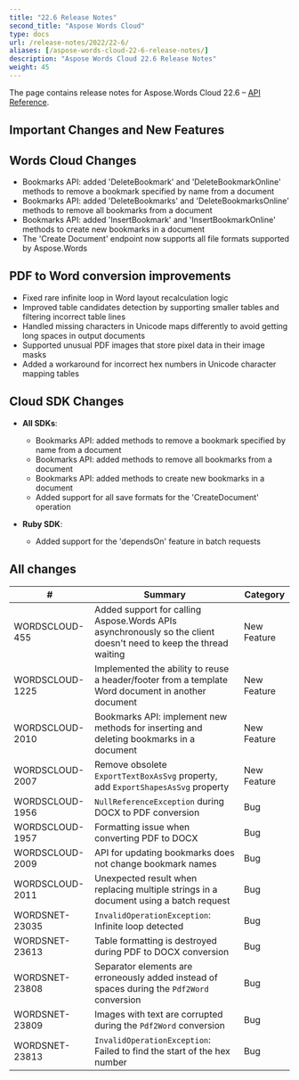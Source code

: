 ```yaml
---
title: "22.6 Release Notes"
second_title: "Aspose Words Cloud"
type: docs
url: /release-notes/2022/22-6/
aliases: [/aspose-words-cloud-22-6-release-notes/]
description: "Aspose Words Cloud 22.6 Release Notes"
weight: 45
---
```


The page contains release notes for Aspose.Words Cloud 22.6 – [API Reference](https://apireference.aspose.cloud/words/).

## Important Changes and New Features

## Words Cloud Changes

- Bookmarks API: added 'DeleteBookmark' and 'DeleteBookmarkOnline' methods to remove a bookmark specified by name from a document
- Bookmarks API: added 'DeleteBookmarks' and 'DeleteBookmarksOnline' methods to remove all bookmarks from a document
- Bookmarks API: added 'InsertBookmark' and 'InsertBookmarkOnline' methods to create new bookmarks in a document
- The 'Create Document' endpoint now supports all file formats supported by Aspose.Words


## PDF to Word conversion improvements

- Fixed rare infinite loop in Word layout recalculation logic
- Improved table candidates detection by supporting smaller tables and filtering incorrect table lines
- Handled missing characters in Unicode maps differently to avoid getting long spaces in output documents
- Supported unusual PDF images that store pixel data in their image masks
- Added a workaround for incorrect hex numbers in Unicode character mapping tables

## Cloud SDK Changes

- **All SDKs**:
    - Bookmarks API: added methods to remove a bookmark specified by name from a document
    - Bookmarks API: added methods to remove all bookmarks from a document
    - Bookmarks API: added methods to create new bookmarks in a document
    - Added support for all save formats for the 'CreateDocument' operation

- **Ruby SDK**:
    - Added support for the 'dependsOn' feature in batch requests


## All changes

| #               | Summary                                                                                                          | Category    |
|-----------------|------------------------------------------------------------------------------------------------------------------|-------------|
| WORDSCLOUD-455  | Added support for calling Aspose.Words APIs asynchronously so the client doesn't need to keep the thread waiting | New Feature |
| WORDSCLOUD-1225 | Implemented the ability to reuse a header/footer from a template Word document in another document               | New Feature |
| WORDSCLOUD-2010 | Bookmarks API: implement new methods for inserting and deleting bookmarks in a document                          | New Feature |
| WORDSCLOUD-2007 | Remove obsolete `ExportTextBoxAsSvg` property, add `ExportShapesAsSvg` property                                  | New Feature |
| WORDSCLOUD-1956 | `NullReferenceException` during DOCX to PDF conversion                       | Bug         |
| WORDSCLOUD-1957 | Formatting issue when converting PDF to DOCX                                 | Bug         |
| WORDSCLOUD-2009 | API for updating bookmarks does not change bookmark names                    | Bug         |
| WORDSCLOUD-2011 | Unexpected result when replacing multiple strings in a document using a batch request  | Bug         |
| WORDSNET-23035  | `InvalidOperationException`: Infinite loop detected                          | Bug         |
| WORDSNET-23613  | Table formatting is destroyed during PDF to DOCX conversion                  | Bug         |
| WORDSNET-23808  | Separator elements are erroneously added instead of spaces during the `Pdf2Word` conversion | Bug         |
| WORDSNET-23809  | Images with text are corrupted during the `Pdf2Word` conversion              | Bug         |
| WORDSNET-23813  | `InvalidOperationException`: Failed to find the start of the hex number      | Bug         |
